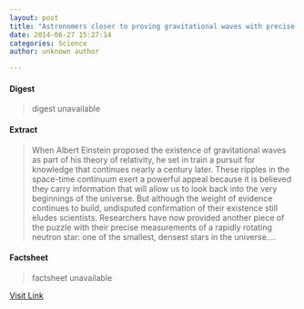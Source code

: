```yaml
---
layout: post
title: "Astronomers closer to proving gravitational waves with precise measurements of rapidly rotating neutron star"
date: 2014-06-27 15:27:14
categories: Science
author: unknown author

---
```



#### Digest
>digest unavailable

#### Extract
>When Albert Einstein proposed the existence of gravitational waves as part of his theory of relativity, he set in train a pursuit for knowledge that continues nearly a century later. These ripples in the space-time continuum exert a powerful appeal because it is believed they carry information that will allow us to look back into the very beginnings of the universe. But although the weight of evidence continues to build, undisputed confirmation of their existence still eludes scientists. Researchers have now provided another piece of the puzzle with their precise measurements of a rapidly rotating neutron star: one of the smallest, densest stars in the universe....

#### Factsheet
>factsheet unavailable

[Visit Link](http://feeds.sciencedaily.com/~r/sciencedaily/~3/kDZC5PcmTKs/140627112714.htm)



